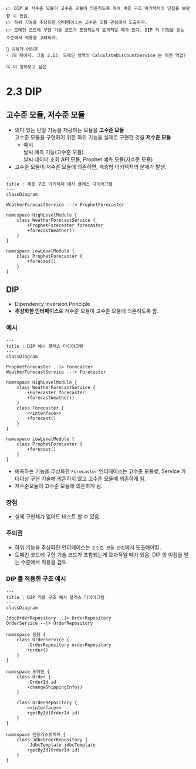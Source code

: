 ```
👉 DIP 로 저수준 모듈이 고수준 모듈에 의존하도록 하여 계층 구조 아키텍처의 단점을 보완할 수 있음.
👉 하위 기능을 추상화한 인터페이스는 고수준 모듈 관점에서 도출하자.
👉 도메인 코드에 구현 기술 코드가 포함되는게 효과적일 때가 있다. DIP 의 이점을 얻는 수준에서 적용을 고려하자.
```

```
🤔 이해가 어려운
- 78 페이지. 그림 2.13. 도메인 영역의 CalculateDiscountService 는 어떤 역할?

🔍 더 알아보고 싶은
```

# 2.3 DIP
## 고수준 모듈, 저수준 모듈
- 의미 있는 단일 기능을 제공하는 모듈을 <b>고수준 모듈</b> </br>고수준 모듈을 구현하기 위한 하위 기능을 실제로 구현한 것을 <b>저수준 모듈</b>
    - 예시. <br>날씨 예측 기능(고수준 모듈) </br> 날씨 데이터 조회 API 모듈, Prophet 예측 모듈(저수준 모듈)
- 고수준 모듈이 저수준 모듈에 의존하면, 계층형 아키텍처의 문제가 발생.

```mermaid
---
title : 계층 구조 아키텍처 예시 클래스 다이어그램
---
classDiagram

WeatherForecastService --|> ProphetForecaster

namespace HighLevelModule {
    class WeatherForecastService {
        +ProphetForecaster forecaster
        +forecastWeather()
    }
}

namespace LowLevelModule {
    class ProphetForecaster {
        +forecast()
    }
}
```

## DIP
- Dipendency Inversion Principle
- <b>추상화한 인터페이스</b>로 저수준 모듈이 고수준 모듈에 의존하도록 함.

### 예시
```mermaid
---
title : DIP 예시 클래스 다이어그램
---
classDiagram

ProphetForecaster ..|> Forecaster
WeatherForecastService --|> Forecaster

namespace HighLevelModule {
    class WeatherForecastService {
        +Forecaster forecaster
        +forecastWeather()
    }
    class Forecaster {
        <<interface>>
        +forecast()
    }
}

namespace LowLevelModule {
    class ProphetForecaster {
        +forecast()
    }
}
```

- 예측하는 기능을 추상화한 `Forecaster` 인터페이스는 고수준 모듈로, Service 가 더이상 구현 기술에 의존하지 않고 고수준 모듈에 의존하게 됨.
- 저수준모듈이 고수준 모듈에 의존하게 됨.

### 장점
- 실제 구현체가 없어도 테스트 할 수 있음.

### 주의점
- 하위 기능을 추상화한 인터페이스는 `고수준 모듈 관점`에서 도출해야함.
- 도메인 코드에 구현 기술 코드가 포함되는게 효과적일 때가 있음. DIP 의 이점을 얻는 수준에서 적용을 검토.

### DIP 를 적용한 구조 예시
```mermaid
---
title : DIP 적용 구조 예시 클래스 다이어그램
---
classDiagram

JdbcOrderRepository ..|> OrderRepository
OrderService --|> OrderRepository

namespace 응용 {
    class OrderService {
        -OrderRepository orderRepository
        +order()
    }
}

namespace 도메인 {
    class Order {
        -OrderId id
        +changeShippingInfo()
    }

    class OrderRepository {
        <<interface>>
        +getById(OrderId id)
    }
}

namespace 인프라스트럭처 {
    class JdbcOrderRepository {
        -JdbcTemplate jdbcTemplate
        +getById(OrderId id)
    }
}
```